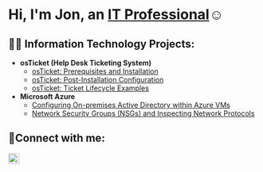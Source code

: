 # <h1>Hi, I'm Jon, an <a href="https://linkedin.com/in/Josh">IT Professional</a>☺</h1>

<h2>👨‍💻 Information Technology Projects:</h2>

- <b>osTicket (Help Desk Ticketing System)</b>
  - [osTicket: Prerequisites and Installation](https://github.com/JPrice03/osticket-prereqs)
  - [osTicket: Post-Installation Configuration](https://github.com/JPrice03/post-install-config)
  - [osTicket: Ticket Lifecycle Examples](https://github.com/JPrice03/ticket-lifestyle)
- <b>Microsoft Azure</b>
  - [Configuring On-premises Active Directory within Azure VMs](https://github.com/JPrice/configure-ad)
  - [Network Security Groups (NSGs) and Inspecting Network Protocols](https://github.com/JPrice/azure-network-protocols)

<h2>🤳Connect with me:</h2>


[<img align="left" alt="Jon Price | LinkedIn" width="22px" src="https://cdn.jsdelivr.net/npm/simple-icons@v3/icons/linkedin.svg" />][linkedin]



[linkedin]: https://linkedin.com/in/Josh
